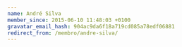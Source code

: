 ```yaml
---
name: André Silva
member_since: 2015-06-10 11:48:03 +0100
gravatar_email_hash: 904ac9da6f18a719cd085a78edf06881
redirect_from: /membro/andre-silva/
---
```

